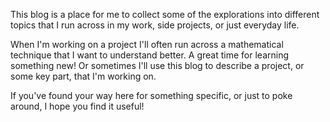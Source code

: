 <!-- 
.. title: About this blog
.. slug: about-this-blog
.. date: 2015-08-11 13:45:12 UTC-07:00
.. tags: 
.. category: 
.. link: 
.. description: 
.. type: text
-->

This blog is a place for me to collect some of the explorations into different topics that I run across in my work, side projects, or just everyday life. 

When I'm working on a project I'll often run across a mathematical technique that I want to understand better. A great time for learning something new! Or sometimes I'll use this blog to describe a project, or some key part, that I'm working on. 

If you've found your way here for something specific, or just to poke around, I hope you find it useful!


